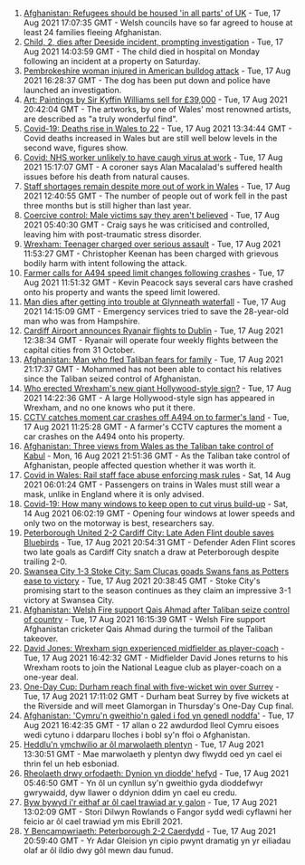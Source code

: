 1. [Afghanistan: Refugees should be housed 'in all parts' of UK](https://www.bbc.co.uk/news/uk-wales-58246941) - Tue, 17 Aug 2021 17:07:35 GMT - Welsh councils have so far agreed to house at least 24 families fleeing Afghanistan.
2. [Child, 2, dies after Deeside incident, prompting investigation](https://www.bbc.co.uk/news/uk-wales-58246055) - Tue, 17 Aug 2021 14:03:59 GMT - The child died in hospital on Monday following an incident at a property on Saturday.
3. [Pembrokeshire woman injured in American bulldog attack](https://www.bbc.co.uk/news/uk-wales-58248554) - Tue, 17 Aug 2021 16:28:37 GMT - The dog has been put down and police have launched an investigation.
4. [Art: Paintings by Sir Kyffin Williams sell for £39,000](https://www.bbc.co.uk/news/uk-wales-58243611) - Tue, 17 Aug 2021 20:42:04 GMT - The artworks, by one of Wales' most renowned artists, are described as "a truly wonderful find".
5. [Covid-19: Deaths rise in Wales to 22](https://www.bbc.co.uk/news/uk-wales-58244250) - Tue, 17 Aug 2021 13:34:44 GMT - Covid deaths increased in Wales but are still well below levels in the second wave, figures show.
6. [Covid: NHS worker unlikely to have caugh virus at work](https://www.bbc.co.uk/news/uk-wales-58241511) - Tue, 17 Aug 2021 15:17:07 GMT - A coroner says Alan Macalalad's suffered health issues before his death from natural causes.
7. [Staff shortages remain despite more out of work in Wales](https://www.bbc.co.uk/news/uk-wales-58241503) - Tue, 17 Aug 2021 12:40:55 GMT - The number of people out of work fell in the past three months but is still higher than last year.
8. [Coercive control: Male victims say they aren't believed](https://www.bbc.co.uk/news/uk-wales-58233300) - Tue, 17 Aug 2021 05:40:30 GMT - Craig says he was criticised and controlled, leaving him with post-traumatic stress disorder.
9. [Wrexham: Teenager charged over serious assault](https://www.bbc.co.uk/news/uk-wales-58241025) - Tue, 17 Aug 2021 11:53:27 GMT - Christopher Keenan has been charged with grievous bodily harm with intent following the attack.
10. [Farmer calls for A494 speed limit changes following crashes](https://www.bbc.co.uk/news/uk-wales-58235362) - Tue, 17 Aug 2021 11:51:32 GMT - Kevin Peacock says several cars have crashed onto his property and wants the speed limit lowered.
11. [Man dies after getting into trouble at Glynneath waterfall](https://www.bbc.co.uk/news/uk-wales-58241512) - Tue, 17 Aug 2021 14:15:09 GMT - Emergency services tried to save the 28-year-old man who was from Hampshire.
12. [Cardiff Airport announces Ryanair flights to Dublin](https://www.bbc.co.uk/news/uk-wales-58246062) - Tue, 17 Aug 2021 12:38:34 GMT - Ryanair will operate four weekly flights between the capital cities from 31 October.
13. [Afghanistan: Man who fled Taliban fears for family](https://www.bbc.co.uk/news/uk-wales-58248562) - Tue, 17 Aug 2021 21:17:37 GMT - Mohammed has not been able to contact his relatives since the Taliban seized control of Afghanistan.
14. [Who erected Wrexham's new giant Hollywood-style sign?](https://www.bbc.co.uk/news/uk-wales-58248494) - Tue, 17 Aug 2021 14:22:36 GMT - A large Hollywood-style sign has appeared in Wrexham, and no one knows who put it there.
15. [CCTV catches moment car crashes off A494 on to farmer's land](https://www.bbc.co.uk/news/uk-wales-58243619) - Tue, 17 Aug 2021 11:25:28 GMT - A farmer's CCTV captures the moment a car crashes on the A494 onto his property.
16. [Afghanistan: Three views from Wales as the Taliban take control of Kabul](https://www.bbc.co.uk/news/uk-wales-58238554) - Mon, 16 Aug 2021 21:51:36 GMT - As the Taliban take control of Afghanistan, people affected question whether it was worth it.
17. [Covid in Wales: Rail staff face abuse enforcing mask rules](https://www.bbc.co.uk/news/uk-wales-58205655) - Sat, 14 Aug 2021 06:01:24 GMT - Passengers on trains in Wales must still wear a mask, unlike in England where it is only advised.
18. [Covid-19: How many windows to keep open to cut virus build-up](https://www.bbc.co.uk/news/uk-wales-58204733) - Sat, 14 Aug 2021 06:02:19 GMT - Opening four windows at lower speeds and only two on the motorway is best, researchers say.
19. [Peterborough United 2-2 Cardiff City: Late Aden Flint double saves Bluebirds](https://www.bbc.co.uk/sport/football/58154319) - Tue, 17 Aug 2021 20:54:31 GMT - Defender Aden Flint scores two late goals as Cardiff City snatch a draw at Peterborough despite trailing 2-0.
20. [Swansea City 1-3 Stoke City: Sam Clucas goads Swans fans as Potters ease to victory](https://www.bbc.co.uk/sport/football/58154317) - Tue, 17 Aug 2021 20:38:45 GMT - Stoke City's promising start to the season continues as they claim an impressive 3-1 victory at Swansea City.
21. [Afghanistan: Welsh Fire support Qais Ahmad after Taliban seize control of country](https://www.bbc.co.uk/sport/cricket/58249387) - Tue, 17 Aug 2021 16:15:39 GMT - Welsh Fire support Afghanistan cricketer Qais Ahmad during the turmoil of the Taliban takeover.
22. [David Jones: Wrexham sign experienced midfielder as player-coach](https://www.bbc.co.uk/sport/football/58249390) - Tue, 17 Aug 2021 16:42:32 GMT - Midfielder David Jones returns to his Wrexham roots to join the National League club as player-coach on a one-year deal.
23. [One-Day Cup: Durham reach final with five-wicket win over Surrey](https://www.bbc.co.uk/sport/cricket/58230491) - Tue, 17 Aug 2021 17:11:02 GMT - Durham beat Surrey by five wickets at the Riverside and will meet Glamorgan in Thursday's One-Day Cup final.
24. [Afghanistan: 'Cymru'n gweithio'n galed i fod yn genedl noddfa'](https://www.bbc.co.uk/newyddion/58236934) - Tue, 17 Aug 2021 16:42:35 GMT - 17 allan o 22 awdurdod lleol Cymru eisoes wedi cytuno i ddarparu lloches i bobl sy'n ffoi o Afghanistan.
25. [Heddlu'n ymchwilio ar ôl marwolaeth plentyn](https://www.bbc.co.uk/newyddion/58236939) - Tue, 17 Aug 2021 13:30:51 GMT - Mae marwolaeth y plentyn dwy flwydd oed yn cael ei thrin fel un heb esboniad.
26. [Rheolaeth drwy orfodaeth: Dynion yn diodde' hefyd](https://www.bbc.co.uk/newyddion/58236852) - Tue, 17 Aug 2021 05:46:50 GMT - Yn ôl un cynllun sy'n gweithio gyda dioddefwyr gwrywaidd, dyw llawer o ddynion ddim yn cael eu credu.
27. [Byw bywyd i'r eithaf ar ôl cael trawiad ar y galon](https://www.bbc.co.uk/newyddion/58246235) - Tue, 17 Aug 2021 13:02:09 GMT - Stori Dilwyn Rowlands o Fangor sydd wedi cyflawni her feicio ar ôl cael trawiad ym mis Ebrill 2021.
28. [Y Bencampwriaeth: Peterborough 2-2 Caerdydd](https://www.bbc.co.uk/newyddion/58249915) - Tue, 17 Aug 2021 20:59:40 GMT - Yr Adar Gleision yn cipio pwynt dramatig yn yr eiliadau olaf ar ôl ildio dwy gôl mewn dau funud.
